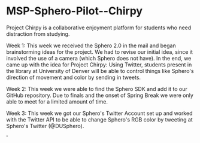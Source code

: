 # MSP-Sphero-Pilot--Chirpy
Project Chirpy is a collaborative enjoyment platform for students who need distraction from studying.

Week 1:
This week we received the Sphero 2.0 in the mail and began brainstorming ideas for the project. We had to revise our initial idea, since it involved the use of a camera (which Sphero does not have). In the end, we came up with the idea for Project Chirpy: Using Twitter, students present in the library at University of Denver will be able to control things like Sphero's direction of movement and color by sending in tweets. 

Week 2:
This week we were able to find the Sphero SDK and add it to our GitHub repository. Due to finals and the onset of Spring Break we were only able to meet for a limited amount of time. 


Week 3:
This week we got our Sphero's Twitter Account set up and worked with the Twitter API to be able to change Sphero's RGB color by tweeting at Sphero's Twitter (@DUSphero).

'